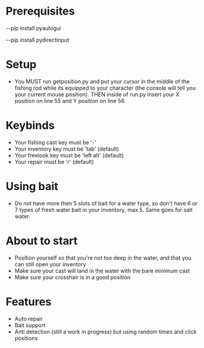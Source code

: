 
# Prerequisites

--pip install pyautogui

--pip install pydirectinput

# Setup

- You MUST run getposition.py and put your cursor in the middle of the fishing rod while its equipped to your character (the console will tell you your current mouse position). THEN inside of run.py insert your X position on line 55 and Y position on line 56.

# Keybinds

- Your fishing cast key must be '-'
- Your inventory key must be 'tab' (default)
- Your freelook key must be 'left alt' (default)
- Your repair must be 'r' (default)

# Using bait

- Do not have more then 5 slots of bait for a water type, so don't have 6 or 7 types of fresh water bait in your inventory, max 5. Same goes for salt water.

# About to start

- Position yourself so that you're not too deep in the water, and that you can still open your inventory
- Make sure your cast will land in the water with the bare minimum cast
- Make sure your crosshair is in a good position

# Features

- Auto repair
- Bait support
- Anti detection (still a work in progress) but using random times and click positions
